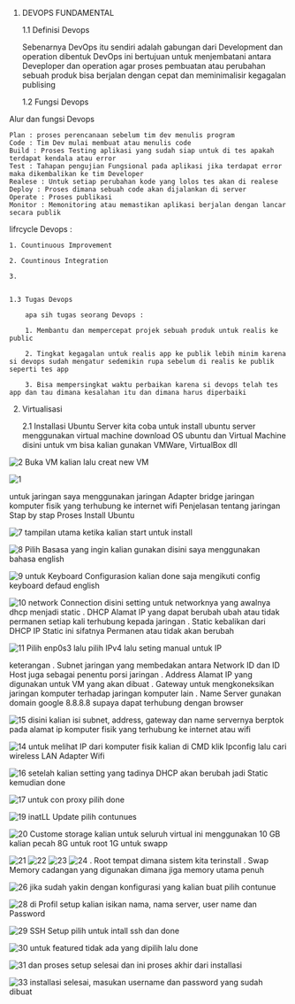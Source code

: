 1. DEVOPS FUNDAMENTAL

    1.1 Definisi Devops
    
    Sebenarnya DevOps itu sendiri adalah gabungan dari Development dan operation dibentuk DevOps ini bertujuan untuk menjembatani antara Deveploper dan operation agar proses pembuatan atau perubahan sebuah produk bisa berjalan dengan cepat dan meminimalisir kegagalan publising

    1.2 Fungsi Devops

Alur dan fungsi Devops

    Plan : proses perencanaan sebelum tim dev menulis program
    Code : Tim Dev mulai membuat atau menulis code
    Build : Proses Testing aplikasi yang sudah siap untuk di tes apakah terdapat kendala atau error
    Test : Tahapan pengujian Fungsional pada aplikasi jika terdapat error maka dikembalikan ke tim Developer
    Realese : Untuk setiap perubahan kode yang lolos tes akan di realese
    Deploy : Proses dimana sebuah code akan dijalankan di server
    Operate : Proses publikasi
    Monitor : Memonitoring atau memastikan aplikasi berjalan dengan lancar secara publik

lifrcycle Devops :

    1. Countinuous Improvement
    
    2. Countinous Integration
    
    3. 
   
    
    1.3 Tugas Devops

        apa sih tugas seorang Devops :
        
        1. Membantu dan mempercepat projek sebuah produk untuk realis ke public
        
        2. Tingkat kegagalan untuk realis app ke publik lebih minim karena si devops sudah mengatur sedemikin rupa sebelum di realis ke publik seperti tes app 
        
        3. Bisa mempersingkat waktu perbaikan karena si devops telah tes app dan tau dimana kesalahan itu dan dimana harus diperbaiki
            

2. Virtualisasi 
    
    2.1 Installasi Ubuntu Server
kita coba untuk install ubuntu server menggunakan virtual machine download OS ubuntu dan Virtual Machine disini untuk vm bisa kalian gunakan VMWare, VirtualBox dll

![2](https://github.com/andriwisnu234/Devops_Dumbwasy_Andri_Wisnu/assets/135598387/981ea511-08b4-4d8b-919a-ffdbaea5e378)
Buka VM kalian lalu creat new VM

![1](https://github.com/andriwisnu234/Devops_Dumbwasy_Andri_Wisnu/assets/135598387/7f634ee0-deb6-4345-9ceb-0e05593ca4f9)



untuk jaringan saya menggunakan jaringan Adapter bridge jaringan komputer fisik yang terhubung ke internet wifi
Penjelasan tentang jaringan
Stap by stap Proses Install Ubuntu 

![7](https://github.com/andriwisnu234/Devops_Dumbwasy_Andri_Wisnu/assets/135598387/3b5440b8-3fa4-4077-a4f4-b7dafcf37ab6)
tampilan utama ketika kalian start untuk install

![8](https://github.com/andriwisnu234/Devops_Dumbwasy_Andri_Wisnu/assets/135598387/5c74ddae-d620-4300-ad13-1946af53e61d)
Pilih Basasa yang ingin kalian gunakan disini saya menggunakan bahasa english

![9](https://github.com/andriwisnu234/Devops_Dumbwasy_Andri_Wisnu/assets/135598387/0e092853-6123-4cf9-b2f7-85a0e8e430ea)
untuk Keyboard Configurasion kalian done saja mengikuti config keyboard defaud english

![10](https://github.com/andriwisnu234/Devops_Dumbwasy_Andri_Wisnu/assets/135598387/76e783bd-f0ea-4cc3-ab58-2fc1bc1abd1a)
network Connection disini setting untuk networknya yang awalnya dhcp menjadi static 
    . DHCP Alamat IP yang dapat berubah ubah atau tidak permanen setiap kali terhubung kepada jaringan
    . Static kebalikan dari DHCP IP Static ini sifatnya Permanen atau tidak akan berubah

![11](https://github.com/andriwisnu234/Devops_Dumbwasy_Andri_Wisnu/assets/135598387/f9aef4c9-a508-4ab7-b2aa-807a64bbab1e)
Pilih enp0s3 lalu pilih IPv4 lalu seting manual untuk IP

keterangan 
    . Subnet jaringan yang membedakan antara Network ID dan ID Host juga sebagai penentu porsi jaringan 
    . Address Alamat IP yang digunakan untuk VM yang akan dibuat
    . Gateway untuk mengkoneksikan jaringan komputer terhadap jaringan komputer lain
    . Name Server gunakan domain google 8.8.8.8 supaya dapat terhubung dengan browser
    
![15](https://github.com/andriwisnu234/Devops_Dumbwasy_Andri_Wisnu/assets/135598387/f95f107a-b093-44f9-864b-cc4e5ed195af)
disini kalian isi subnet, address, gateway dan name servernya berptok pada alamat ip komputer fisik yang terhubung ke internet atau wifi

![14](https://github.com/andriwisnu234/Devops_Dumbwasy_Andri_Wisnu/assets/135598387/706841a7-23cc-4d4f-8a81-fc89f6a884ef)
untuk melihat IP dari komputer fisik kalian di CMD klik Ipconfig lalu cari wireless LAN Adapter Wifi 

![16](https://github.com/andriwisnu234/Devops_Dumbwasy_Andri_Wisnu/assets/135598387/037cae31-f24d-4451-8782-5101cb54d367)
setelah kalian setting yang tadinya DHCP akan berubah jadi Static kemudian done

![17](https://github.com/andriwisnu234/Devops_Dumbwasy_Andri_Wisnu/assets/135598387/35cd19e8-87bd-4f80-8f54-ab426eda71c2)
untuk con proxy pilih done

![19](https://github.com/andriwisnu234/Devops_Dumbwasy_Andri_Wisnu/assets/135598387/06cfacba-e603-47cf-9bdb-dad6c3116b9a)
inatLL Update pilih contunues

![20](https://github.com/andriwisnu234/Devops_Dumbwasy_Andri_Wisnu/assets/135598387/b3690ba8-9f63-463c-b527-d99410bffcf3)
Custome storage kalian untuk seluruh virtual ini menggunakan 10 GB kalian pecah 8G untuk root 1G untuk swapp 

![21](https://github.com/andriwisnu234/Devops_Dumbwasy_Andri_Wisnu/assets/135598387/8af5dc88-e81b-4316-ab2a-707d12bad7b8)
![22](https://github.com/andriwisnu234/Devops_Dumbwasy_Andri_Wisnu/assets/135598387/d60d30c0-fd07-4365-90da-ccdd1ca03779)
![23](https://github.com/andriwisnu234/Devops_Dumbwasy_Andri_Wisnu/assets/135598387/dccc5a04-9049-437b-8b94-1bb7cd7bfbc5)
![24](https://github.com/andriwisnu234/Devops_Dumbwasy_Andri_Wisnu/assets/135598387/554f937e-5583-4983-abcb-be5f3f6dc6c3)
    . Root tempat dimana sistem kita terinstall
    . Swap Memory cadangan yang digunakan dimana jiga memory utama penuh

![26](https://github.com/andriwisnu234/Devops_Dumbwasy_Andri_Wisnu/assets/135598387/b3cbbd0d-58b9-45dd-ace8-063eec989957)
jika sudah yakin dengan konfigurasi yang kalian buat pilih contunue

![28](https://github.com/andriwisnu234/Devops_Dumbwasy_Andri_Wisnu/assets/135598387/72b9622f-a60d-4402-bf2b-f5e58a055807)
di Profil setup kalian isikan nama, nama server, user name dan Password

![29](https://github.com/andriwisnu234/Devops_Dumbwasy_Andri_Wisnu/assets/135598387/34272229-0a21-47ba-93b9-82ec91a0c39f)
SSH Setup pilih untuk intall ssh dan done

![30](https://github.com/andriwisnu234/Devops_Dumbwasy_Andri_Wisnu/assets/135598387/f2d6c13e-611f-4a94-b106-9f43e50272c2)
untuk featured tidak ada yang dipilih lalu done

![31](https://github.com/andriwisnu234/Devops_Dumbwasy_Andri_Wisnu/assets/135598387/189afe6f-a9d3-4975-98f8-b7bc8a6e8759)
dan proses setup selesai dan ini proses akhir dari installasi

![33](https://github.com/andriwisnu234/Devops_Dumbwasy_Andri_Wisnu/assets/135598387/b90a89bc-2d37-405f-9a26-2f7bf1fd04b6)
installasi selesai, masukan username dan password yang sudah dibuat

